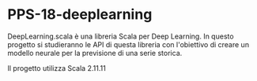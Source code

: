 # PPS-18-deeplearning

DeepLearning.scala è una libreria Scala per Deep Learning. 
In questo progetto si studieranno le API di questa libreria con l'obiettivo di creare un modello neurale per la previsione di una serie storica.

Il progetto utilizza Scala 2.11.11
